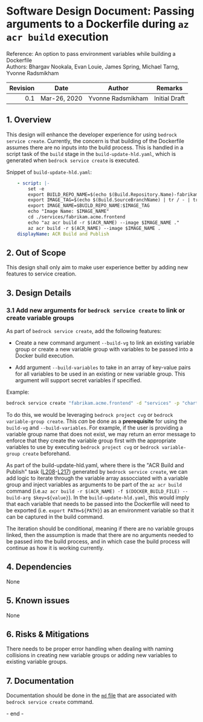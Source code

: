# Software Design Document: Passing arguments to a Dockerfile during `az acr build` execution

Reference: An option to pass environment variables while building a Dockerfile
<br> Authors: Bhargav Nookala, Evan Louie, James Spring, Michael Tarng, Yvonne
Radsmikham

| Revision | Date         | Author            | Remarks       |
| -------: | ------------ | ----------------- | ------------- |
|      0.1 | Mar-26, 2020 | Yvonne Radsmikham | Initial Draft |

## 1. Overview

This design will enhance the developer experience for using
`bedrock service create`. Currently, the concern is that building of the
Dockerfile assumes there are no inputs into the build process. This is handled
in a script task of the `build` stage in the `build-update-hld.yaml`, which is
generated when `bedrock service create` is executed.

Snippet of `build-update-hld.yaml`:

```yaml
    - script: |-
        set -e
        export BUILD_REPO_NAME=$(echo $(Build.Repository.Name)-fabrikam.acme.frontend | tr '[:upper:]' '[:lower:]')
        export IMAGE_TAG=$(echo $(Build.SourceBranchName) | tr / - | tr . - | tr _ - )-$(Build.BuildNumber)
        export IMAGE_NAME=$BUILD_REPO_NAME:$IMAGE_TAG
        echo "Image Name: $IMAGE_NAME"
        cd ./services/fabrikam.acme.frontend
        echo "az acr build -r $(ACR_NAME) --image $IMAGE_NAME ."
        az acr build -r $(ACR_NAME) --image $IMAGE_NAME .
    displayName: ACR Build and Publish
```

## 2. Out of Scope

This design shall only aim to make user experience better by adding new features
to service creation.

## 3. Design Details

### 3.1 Add new arguments for `bedrock service create` to link or create variable groups

As part of `bedrock service create`, add the following features:

- Create a new command argument `--build-vg` to link an existing variable group
  or create a new variable group with variables to be passed into a Docker build
  execution.

- Add argument `--build-variables` to take in an array of key-value pairs for
  all variables to be used in an existing or new variable group. This argument
  will support secret variables if specified.

Example:

```sh
bedrock service create "fabrikam.acme.frontend" -d "services" -p "chart" -g "https://dev.azure.com/bedrock/fabrikam/_git/fabrikam2019" -b "master" --build-vg "my-azdo-build-vg" --build-variables [version:0.0.1,path:$HOME,apikey:key:isSecret]
```

To do this, we would be leveraging `bedrock project cvg` or
`bedrock variable-group create`. This _can_ be done as a **prerequisite** for
using the `build-vg` and `--build-variables`. For example, if the user is
providing a variable group name that does not exist, we may return an error
message to enforce that they create the variable group first with the
appropriate variables to use by executing `bedrock project cvg` or
`bedrock variable-group create` beforehand.

As part of the build-update-hld.yaml, where there is the "ACR Build and Publish"
task
([L208](https://github.com/microsoft/bedrock-cli/blob/7fd1606a6e6ad0a4622a8be2f20fe3a0c17e5a82/src/lib/fileutils.ts#L208)-[L217](https://github.com/microsoft/bedrock-cli/blob/7fd1606a6e6ad0a4622a8be2f20fe3a0c17e5a82/src/lib/fileutils.ts#L217))
generated by `bedrock service create`, we can add logic to iterate through the
variable array assocciated with a variable group and inject variables as
arguments to be part of the `az acr build` command
(i.e.`az acr build -r $(ACR_NAME) -f $(DOCKER_BUILD_FILE) --build-arg $key=${value}`).
In the `build-update-hld.yaml`, this would imply that each variable that needs
to be passed into the Dockerfile will need to be exported (i.e.
`export PATH=${PATH}`) as an environment variable so that it can be captured in
the build command.

The iteration should be conditional, meaning if there are no variable groups
linked, then the assumption is made that there are no arguments needed to be
passed into the build process, and in which case the build process will continue
as how it is working currently.

## 4. Dependencies

None

## 5. Known issues

None

## 6. Risks & Mitigations

There needs to be proper error handling when dealing with naming collisions in
creating new variable groups or adding new variables to existing variable
groups.

## 7. Documentation

Documentation should be done in the
[`md` file](https://github.com/microsoft/bedrock-cli/blob/master/src/commands/service/create.md)
that are associated with `bedrock service create` command.

\- end -
